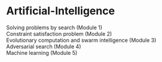 ﻿# Artificial-Intelligence
Solving problems by search (Module 1)  
Constraint satisfaction problem (Module 2)  
Evolutionary computation and swarm intelligence (Module 3)  
Adversarial search (Module 4)  
Machine learning (Module 5)  

